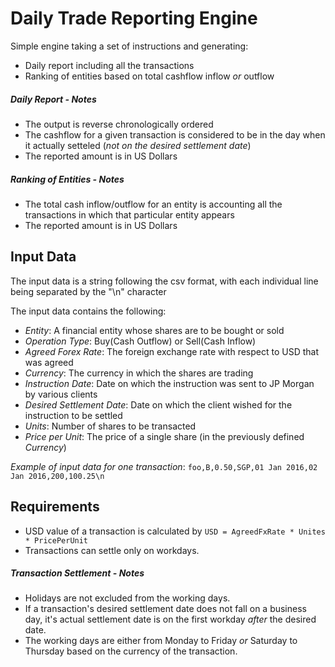 # Daily Trade Reporting Engine

Simple engine taking a set of instructions and generating:
* Daily report including all the transactions
* Ranking of entities based on total cashflow inflow *or* outflow

##### Daily Report - Notes

* The output is reverse chronologically ordered
* The cashflow for a given transaction is considered to be in the day when it actually setteled (*not on the desired settlement date*)
* The reported amount is in US Dollars

##### Ranking of Entities - Notes

* The total cash inflow/outflow for an entity is accounting all the transactions in which that particular entity appears
* The reported amount is in US Dollars

## Input Data

The input data is a string following the csv format, with each individual line being separated by the "\n" character

The input data contains the following:
* _Entity_: A financial entity whose shares are to be bought or sold
* _Operation Type_: Buy(Cash Outflow) or Sell(Cash Inflow)
* _Agreed Forex Rate_: The foreign exchange rate with respect to USD that was agreed
* _Currency_: The currency in which the shares are trading
* _Instruction Date_: Date on which the instruction was sent to JP Morgan by various clients
* _Desired Settlement Date_: Date on which the client wished for the instruction to be settled
* _Units_: Number of shares to be transacted
* _Price per Unit_: The price of a single share (in the previously defined _Currency_)

_Example of input data for one transaction_: `foo,B,0.50,SGP,01 Jan 2016,02 Jan 2016,200,100.25\n`

## Requirements

* USD value of a transaction is calculated by `USD = AgreedFxRate * Unites * PricePerUnit`
* Transactions can settle only on workdays.

##### Transaction Settlement - Notes
* Holidays are not excluded from the working days.
* If a transaction's desired settlement date does not fall on a business day, it's actual settlement date is on the first workday *after* the desired date.
* The working days are either from Monday to Friday *or* Saturday to Thursday based on the currency of the transaction.